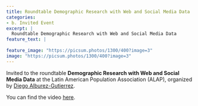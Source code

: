 ```yaml
---
title: Roundtable Demographic Research with Web and Social Media Data
categories:
- b. Invited Event
excerpt: |
  Roundtable Demographic Research with Web and Social Media Data
feature_text: |
   
feature_image: "https://picsum.photos/1300/400?image=3"
image: "https://picsum.photos/1300/400?image=3"
---
```


Invited to the roundtable **Demographic Research with Web and Social Media Data** at the Latin American Population Association (ALAP), organized by [Diego Alburez-Gutierrez](https://www.demogr.mpg.de/en/about_us_6113/staff_directory_1899/diego_alburez_gutierrez_3783).

You can find the video [here](https://www.youtube.com/watch?v=X0HIExHsq3E).
